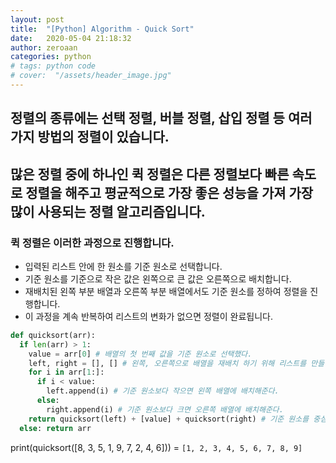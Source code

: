 ```yaml
---
layout: post
title:  "[Python] Algorithm - Quick Sort"
date:   2020-05-04 21:18:32
author: zeroaan
categories: python
# tags: python code
# cover:  "/assets/header_image.jpg"
---
```


## 정렬의 종류에는 선택 정렬, 버블 정렬, 삽입 정렬 등 여러 가지 방법의 정렬이 있습니다.

## 많은 정렬 중에 하나인 퀵 정렬은 다른 정렬보다 빠른 속도로 정렬을 해주고 평균적으로 가장 좋은 성능을 가져 가장 많이 사용되는 정렬 알고리즘입니다.

### 퀵 정렬은 이러한 과정으로 진행합니다.

- 입력된 리스트 안에 한 원소를 기준 원소로 선택합니다.
- 기준 원소를 기준으로 작은 값은 왼쪽으로 큰 값은 오른쪽으로 배치합니다.
- 재배치된 왼쪽 부분 배열과 오른쪽 부분 배열에서도 기준 원소를 정하여 정렬을 진행합니다.
- 이 과정을 계속 반복하여 리스트의 변화가 없으면 정렬이 완료됩니다.

```python
def quicksort(arr):
  if len(arr) > 1:
    value = arr[0] # 배열의 첫 번째 값을 기준 원소로 선택했다.
    left, right = [], [] # 왼쪽, 오른쪽으로 배열을 재배치 하기 위해 리스트를 만들어준다.
    for i in arr[1:]:
      if i < value:
        left.append(i) # 기준 원소보다 작으면 왼쪽 배열에 배치해준다.
      else: 
        right.append(i) # 기준 원소보다 크면 오른쪽 배열에 배치해준다.
    return quicksort(left) + [value] + quicksort(right) # 기준 원소를 중심으로 양쪽으로 나눈 후, 두 개의 배열을 재귀적으로 호출하면 쉽게 해결이 된다.
  else: return arr
```
print(quicksort([8, 3, 5, 1, 9, 7, 2, 4, 6])) = `[1, 2, 3, 4, 5, 6, 7, 8, 9]`